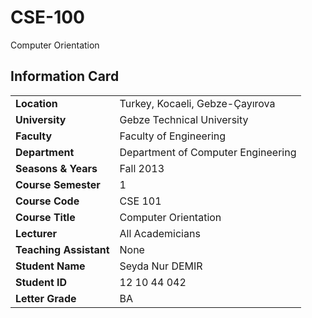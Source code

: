 # CSE-100
Computer Orientation

## Information Card
| | |
| --- | --- |
| **Location** | Turkey, Kocaeli, Gebze-Çayırova |
| **University** | Gebze Technical University |
| **Faculty** | Faculty of Engineering |
| **Department** | Department of Computer Engineering |
| **Seasons & Years** | Fall 2013 |
| **Course Semester** | 1 |
| **Course Code** | CSE 101 |
| **Course Title** | Computer Orientation |
| **Lecturer** | All Academicians |
| **Teaching Assistant** | None |
| **Student Name** | Seyda Nur DEMIR |
| **Student ID** | 12 10 44 042 |
| **Letter Grade** | BA |
